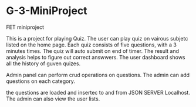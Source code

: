 # G-3-MiniProject
FET miniproject


This is a project for playing Quiz.
The user can play quiz on vairous subjetc listed on the home page.
Each quiz consists of five questions, with a 3 minutes times. The quiz will auto submit on end of timer.
The result and analysis helps to figure out correct answwers.
The user dashboard shows all the history of guven quizes.

Admin panel can perform crud operations on questions.
The admin can add questions on each category.

the questions are loaded and insertec to and from JSON SERVER Localhost.
The admin can also view the user lists.
